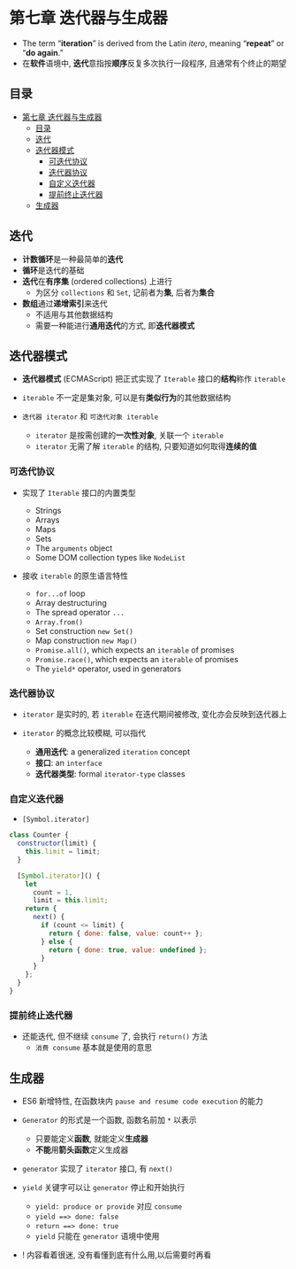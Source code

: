 # 第七章 迭代器与生成器

- The term “**iteration**” is derived from the Latin *itero*, meaning “**repeat**” or “**do again**.” 
- 在**软件**语境中, **迭代**意指按**顺序**反复多次执行一段程序, 且通常有个终止的期望

## 目录

- [第七章 迭代器与生成器](#第七章-迭代器与生成器)
  - [目录](#目录)
  - [迭代](#迭代)
  - [迭代器模式](#迭代器模式)
    - [可迭代协议](#可迭代协议)
    - [迭代器协议](#迭代器协议)
    - [自定义迭代器](#自定义迭代器)
    - [提前终止迭代器](#提前终止迭代器)
  - [生成器](#生成器)

## 迭代

- **计数循环**是一种最简单的**迭代**
- **循环**是迭代的基础
- **迭代**在**有序集** (ordered collections) 上进行
  - 为区分 `collections` 和 `Set`, 记前者为**集**, 后者为**集合**
- **数组**通过**递增索引**来迭代
  - 不适用与其他数据结构
  - 需要一种能进行**通用迭代**的方式, 即**迭代器模式**

## 迭代器模式

- **迭代器模式** (ECMAScript) 把正式实现了 `Iterable` 接口的**结构**称作 `iterable`

- `iterable` 不一定是集对象, 可以是有**类似行为**的其他数据结构
- `迭代器 iterator` 和 `可迭代对象 iterable`
  - `iterator` 是按需创建的**一次性对象**, 关联一个 `iterable`
  - `iterator` 无需了解 `iterable` 的结构, 只要知道如何取得**连续的值**

### 可迭代协议

- 实现了 `Iterable` 接口的内置类型
   - Strings
   - Arrays
   - Maps
   - Sets
   - The `arguments` object
   - Some DOM collection types like `NodeList`

- 接收 `iterable` 的原生语言特性
  - `for...of` loop 
  - Array destructuring 
  - The spread operator `...`
  - `Array.from() `
  - Set construction `new Set()`
  - Map construction `new Map()`
  - `Promise.all()`, which expects an `iterable` of promises 
  - `Promise.race()`, which expects an `iterable` of promises 
  - The `yield*` operator, used in generators

### 迭代器协议

- `iterator` 是实时的, 若 `iterable` 在迭代期间被修改, 变化亦会反映到迭代器上

- `iterator` 的概念比较模糊, 可以指代
  - **通用迭代**: a generalized `iteration` concept
  - **接口**: an `interface`
  - **迭代器类型**: formal `iterator-type` classes

### 自定义迭代器

- `[Symbol.iterator]`

```js
class Counter {
  constructor(limit) {
    this.limit = limit;
  }

  [Symbol.iterator]() {
    let
      count = 1,
      limit = this.limit;
    return {
      next() {
        if (count <= limit) {
          return { done: false, value: count++ };
        } else {
          return { done: true, value: undefined };
        }
      }
    };
  }
}
```

### 提前终止迭代器

- 还能迭代, 但不继续 `consume` 了, 会执行 `return()` 方法
  - `消费 consume` 基本就是使用的意思

## 生成器

- ES6 新增特性, 在函数块内 `pause and resume code execution` 的能力
- `Generator` 的形式是一个函数, 函数名前加 `*` 以表示
  - 只要能定义**函数**, 就能定义**生成器**
  - **不能**用**箭头函数**定义生成器
-  `generator` 实现了 `iterator` 接口, 有 `next()` 
- `yield` 关键字可以让 `generator` 停止和开始执行
  - `yield: produce or provide`  对应 `consume`
  - `yield ==> done: false`
  - `return ==> done: true`
  - `yield` 只能在 `generator` 语境中使用

- ! 内容看着很迷, 没有看懂到底有什么用,以后需要时再看